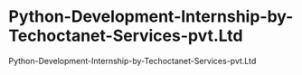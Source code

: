 # Python-Development-Internship-by-Techoctanet-Services-pvt.Ltd
Python-Development-Internship-by-Techoctanet-Services-pvt.Ltd
